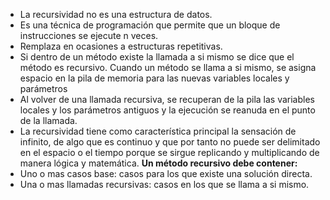 - La recursividad no es una estructura de datos.
- Es una técnica de programación que permite que un bloque de instrucciones se ejecute n veces.
- Remplaza en ocasiones a estructuras repetitivas.
- Si dentro de un método existe la llamada a si mismo se dice que el método es recursivo. Cuando un método se llama a si mismo, se asigna espacio en la pila de memoria para las nuevas variables locales y parámetros
- Al volver de una llamada recursiva, se recuperan de la pila las variables locales y los parámetros antiguos y la ejecución se reanuda en el punto de la llamada.
- La recursividad tiene como característica principal la sensación de infinito, de algo que es continuo y que por tanto no puede ser delimitado en el espacio o el tiempo porque se sirgue replicando y multiplicando de manera lógica y matemática.
**Un método recursivo debe contener:** 
- Uno o mas casos base: casos para los que existe una solución directa.
- Una o mas llamadas recursivas: casos en los que se llama a si mismo.
